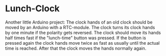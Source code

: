 # Lunch-Clock
Another little Arduino project: The clock hands of an old clock should be moved by an Arduino with a RTC-module. The clock turns its clock hands by one minute if the polarity gets reversed. The clock should move its hands half times fast if the "lunch-time" button was pressed. If the button is pressed again the clock hands move twice as fast as usually until the actual time is reached. After that the clock moves the hands normally again.
